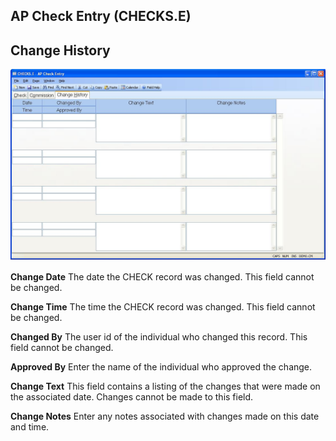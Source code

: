 ##  AP Check Entry (CHECKS.E)

<PageHeader />

##  Change History

![](./CHECKS-E-3.jpg)

**Change Date** The date the CHECK record was changed. This field cannot be
changed.  
  
**Change Time** The time the CHECK record was changed. This field cannot be
changed.  
  
**Changed By** The user id of the individual who changed this record. This
field cannot be changed.  
  
**Approved By** Enter the name of the individual who approved the change.  
  
**Change Text** This field contains a listing of the changes that were made on
the associated date. Changes cannot be made to this field.  
  
**Change Notes** Enter any notes associated with changes made on this date and
time.  
  
  
<badge text= "Version 8.10.57" vertical="middle" />

<PageFooter />
